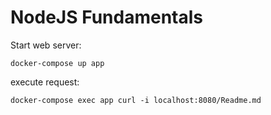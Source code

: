 # NodeJS Fundamentals

Start web server:

    docker-compose up app

execute request:

    docker-compose exec app curl -i localhost:8080/Readme.md
